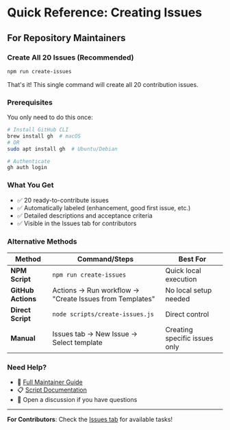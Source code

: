 # Quick Reference: Creating Issues

## For Repository Maintainers

### Create All 20 Issues (Recommended)

```bash
npm run create-issues
```

That's it! This single command will create all 20 contribution issues.

### Prerequisites

You only need to do this once:

```bash
# Install GitHub CLI
brew install gh  # macOS
# OR
sudo apt install gh  # Ubuntu/Debian

# Authenticate
gh auth login
```

### What You Get

- ✅ 20 ready-to-contribute issues
- ✅ Automatically labeled (enhancement, good first issue, etc.)
- ✅ Detailed descriptions and acceptance criteria
- ✅ Visible in the Issues tab for contributors

### Alternative Methods

| Method | Command/Steps | Best For |
|--------|--------------|----------|
| **NPM Script** | `npm run create-issues` | Quick local execution |
| **GitHub Actions** | Actions → Run workflow → "Create Issues from Templates" | No local setup needed |
| **Direct Script** | `node scripts/create-issues.js` | Direct control |
| **Manual** | Issues tab → New Issue → Select template | Creating specific issues only |

### Need Help?

- 📖 [Full Maintainer Guide](MAINTAINER_GUIDE.md)
- 📋 [Script Documentation](scripts/README.md)
- 💬 Open a discussion if you have questions

---

**For Contributors**: Check the [Issues tab](../../issues) for available tasks!
